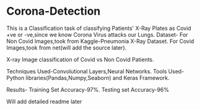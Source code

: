 # Corona-Detection
This is a Classification task of classifying Patients' X-Ray Plates as Covid +ve or -ve,since we know Corona Virus attacks our Lungs.
Dataset- 
For Non Covid Images,took from Kaggle-Pneumonia X-Ray Dataset.
For Covid Images,took from net(will add the source later).
         
X-ray Image classification of Covid vs Non Covid Patients.

Techniques Used-Convolutional Layers,Neural Networks.
Tools Used-Python libraries(Pandas,Numpy,Seaborn) and Keras Framework.


Results-
Training Set Accuracy-97%.
Testing set Accuracy-96%

Will add detailed readme later
